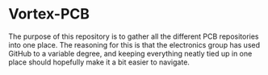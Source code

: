 # Vortex-PCB

The purpose of this repository is to gather all the different PCB repositories into one place. The reasoning for this is that the electronics group has used GitHub to a variable degree, and keeping everything neatly tied up in one place should hopefully make it a bit easier to navigate.

